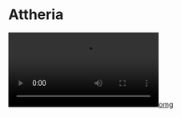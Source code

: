 # Attheria
[![omg](https://images-ext-2.discordapp.net/external/63_eFZo_RvQPsOEF7UCe0NheGT5ledM4Y6PaJql2XIk/https/media.tenor.com/c5a_h8U1MzkAAAPo/nuh-uh-beocord.mp4)](https://www.youtube.com/watch?v=QOhmcbfwxnA)





